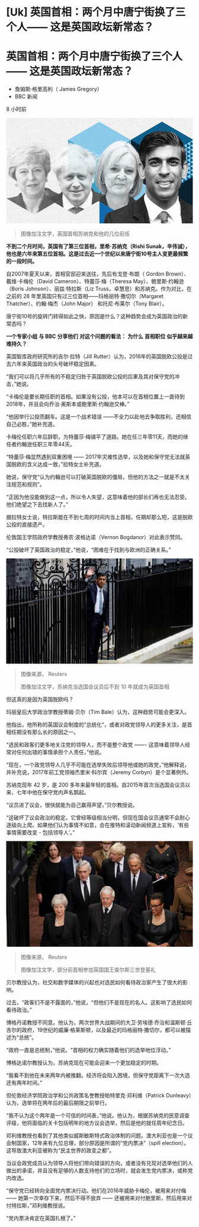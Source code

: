 # [Uk] 英国首相：两个月中唐宁街换了三个人—— 这是英国政坛新常态？

#  英国首相：两个月中唐宁街换了三个人—— 这是英国政坛新常态？

  * 詹姆斯·格里高利（ James Gregory） 
  * BBC 新闻 

8 小时前

![苏纳克和他的几位前任](_127336651_prime_ministers_promo_976-nc.png)

> 图像加注文字，英国首相苏纳克和他的几位前任

**不到二个月时间，英国有了第三位首相，里希·苏纳克（Rishi Sunak，辛伟诚），他也是六年来第五位首相。这是过去近一个世纪以来唐宁街10号主人变更最频繁的一段时间。**

自2007年夏天以来，首相官邸迎来送往，先后有戈登·布朗（ Gordon Brown）、戴维·卡梅伦（David Cameron）、特蕾莎·梅（Theresa May）、鲍里斯·约翰逊（Boris Johnson）、丽兹·特拉斯（Liz Truss，卓慧思）和苏纳克。作为对比，在之前的 28 年里英国只有过三位首相——玛格丽特·撒切尔（Margaret Thatcher）、约翰·梅杰（John Major） 和托尼·布莱尔（Tony Blair）。

唐宁街10号的旋转门转得如此之快，原因是什么？这种趋势会成为英国政治的新常态吗？

**一个专家小组** **与 BBC** **分享他们** **对这个问题的看法：** **为什么** **首相职位** **似乎越来越** **难持久？**

英国智库政府研究所的吉尔·拉特（Jill Rutter）认为，2016年的英国脱欧公投是过去六年来英国政治的头号破坏稳定因素。

“我们可以将几乎所有的不稳定归咎于英国脱欧公投的后果及其对保守党的冲击，”她说。

“卡梅伦是要长期任职的首相。如果没有公投，他本可以在首相位置上一直待到2018年，并且会向乔治·奥斯本或鲍里斯·约翰逊交棒。”

“他因举行公投而翻车。这是一个战术错误 ——不全力以赴地去争取胜利，还相信自己必胜，”她补充道。

卡梅伦任职六年后辞职，为特蕾莎·梅铺平了道路。她在任三年零11天，而她的继任者约翰逊任职三年零44天。

“特蕾莎·梅显然遇到双重困境 —— 2017年灾难性选举，以及她和保守党无法就英国脱欧的含义达成一致，”拉特女士补充道。

她说，保守党“认为约翰逊可以打破英国脱欧的僵局，但他的方法之一就是不太关注规范和规则”。

“正因为他没能做到这一点，所以令人失望，这意味着他的部长们再也无法忍受。他们绝望之下去找新人了。”

据拉特女士说，特拉斯能在不到七周的时间内当上首相，任期却那么短，这是脱欧公投的直接遗产。

伦敦国王学院政府学教授弗农·波格达诺（Vernon Bogdanor）对此表示赞同。

“公投破坏了英国政治的稳定，”他说，“困难在于找到与欧洲的正确关系。”

![英国新首相苏纳克在唐宁街10号门口挥手](_127333285_7c49d869b74fb72fdfd5229448740e80cdd8b94b.jpg)

> 图像来源，  Reuters
>
> 图像加注文字，苏纳克当选国会议员后不到 10 年就成为英国首相

但这真的是因为英国脱欧吗？

玛丽皇后大学政治学教授蒂姆·贝尔（Tim Bale）认为，这种趋势可能会更深入。

他指出，他所称的英国议会制度的“总统化”，或者对政党领导人的更多关注，是首相任期没有那么长的原因之一。

“选民和政客们更多地关注党的领导人，而不是整个政党 ——- 这意味着领导人经常对任何出错的事情承担个人责任，”他说。

“现在，一个政党领导人几乎不可能在选举失败后领导他或她的政党，”他解释说，并补充说，2017年前工党领袖杰里米·科尔宾（Jeremy Corbyn）是个显著例外。

苏纳克现年 42 岁，是 200 多年来最年轻的首相。自2015年首次当选国会议员以来，七年中他在保守党内声名鹊起。

“议员进了议会，很快就能为自己赢得声望，”贝尔教授说。

“这破坏了议会政治的稳定。它曾经等级相当分明，但现在国会议员通常不会耐心逐级向上爬。如果他们认为事情不如意，会在推特和滚动新闻频道上宣称，‘有些事情需要改变 - 包括领导人’。”

![2022年10月，英国前首相们和英国查尔斯三世国王](_127333289_c7cbcfc11063560eef57b6636214e431a8aafa1c.jpg)

> 图像来源，  Reuters
>
> 图像加注文字，部分前首相参加英国国王查尔斯三世登基礼

贝尔教授认为，社交和数字媒体的兴起也对选民如何看待政治家产生了很大的影响。

过去，“政客们不是不露面的，”他说，“但他们不是现在的名人。这影响了选民如何看待政治。”

博格丹诺教授不同意。他认为，两次世界大战期间的大卫·劳埃德·乔治和温斯顿·丘吉尔的政府，19世纪的威廉·格莱斯顿，以及最近的玛格丽特·撒切尔，都可以被描述为“总统”。

“政府一直是总统制，”他说。“首相的权力确实随着他们的选举地位浮动。”

博格达诺尔教授认为，苏纳克现在可能会迎来一个更加稳定的时期。

“我看不到他在未来两年内被推翻。经济将会陷入困境，但保守党距离下一次大选还有两年时间。”

但伦敦经济学院政治学和公共政策名誉教授帕特里克·邓利维（Patrick Dunleavy）认为，选举将在两年后的最后期限之前举行。

“我不认为这个两年是一个可信的时间表，”他说。他认为，根据苏纳克的民意调查评级，他将面临的关卡包括明年的地方议会选举，然后是他的就任周年纪念日。

邓利维教授也看到了其他类似威斯敏斯特式政治体制的问题。澳大利亚也是一个议会制国家，12年来有九位总理，部分原因是所谓的“党内票决”（spill election）。这导致澳大利亚被称为“民主世界的政变之都”。

当议会政党成员认为领导人将他们带向错误的方向，或者没有兑现对选举他们的人做出的承诺，并且没有足够的人数支持他们的立场时，就会发生党内票决，或称党内改选。

“保守党已经转向全面党内票决行动。他们在2016年威胁卡梅伦，被用来对付梅 —— 她第一次幸存下来，然后不得不放弃 —— 还被用来对付鲍里斯，然后用来对付特拉斯，”邓利维教授说。

“党内票决肯定在英国扎根了。”


